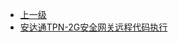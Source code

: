 * [上一级](docs/wy876_poc/)
* [安达通TPN-2G安全网关远程代码执行](docs/wy876_poc/%E5%AE%89%E8%BE%BE%E9%80%9A/%E5%AE%89%E8%BE%BE%E9%80%9ATPN-2G%E5%AE%89%E5%85%A8%E7%BD%91%E5%85%B3%E8%BF%9C%E7%A8%8B%E4%BB%A3%E7%A0%81%E6%89%A7%E8%A1%8C.md)
